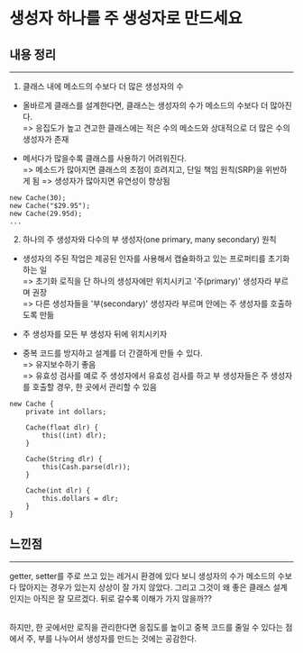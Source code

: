 # 생성자 하나를 주 생성자로 만드세요

## 내용 정리
---

1. 클래스 내에 메소드의 수보다 더 많은 생성자의 수

* 올바르게 클래스를 설계한다면, 클래스는 생성자의 수가 메소드의 수보다 더 많아진다. <br>
=> 응집도가 높고 견고한 클래스에는 적은 수의 메소드와 상대적으로 더 많은 수의 생성자가 존재

* 메서다가 많을수록 클래스를 사용하기 어려워진다. <br>
=> 메소드가 많아지면 클래스의 초점이 흐려지고, 단일 책임 원칙(SRP)을 위반하게 됨
=> 생성자가 많아지면 유연성이 향상됨

```
new Cache(30);
new Cache("$29.95");
new Cache(29.95d);
...
```

2. 하나의 주 생성자와 다수의 부 생성자(one primary, many secondary) 원칙

* 생성자의 주된 작업은 제공된 인자를 사용해서 캡슐화하고 있는 프로퍼티를 초기화하는 일<br>
=> 초기화 로직을 단 하나의 생성자에만 위치시키고 '주(primary)' 생성자라 부르며 권장<br>
=> 다른 생성자들을 '부(secondary)' 생성자라 부르며 안에는 주 생성자를 호출하도록 만듦

* 주 생성자를 모든 부 생성자 뒤에 위치시키자

* 중복 코드를 방지하고 설계를 더 간결하게 만들 수 있다.<br>
=> 유지보수하기 좋음<br>
=> 유효성 검사를 예로 주 생성자에서 유효성 검사를 하고 부 생성자들은 주 생성자를 호출할 경우, 한 곳에서 관리할 수 있음

```
new Cache {
    private int dollars;

    Cache(float dlr) {
        this((int) dlr);
    }

    Cache(String dlr) {
        this(Cash.parse(dlr));
    }

    Cache(int dlr) {
        this.dollars = dlr;
    }
}
```

## 느낀점
---

getter, setter를 주로 쓰고 있는 레거시 환경에 있다 보니 생성자의 수가 메소드의 수보다 많아지는 경우가 있는지 상상이 잘 가지 않았다. 그리고 그것이 왜 좋은 클래스 설계인지는 아직은 잘 모르겠다. 뒤로 갈수록 이해가 가지 않을까?? <br><br>

하지만, 한 곳에서만 로직을 관리한다면 응집도를 높이고 중복 코드를 줄일 수 있다는 점에서 주, 부를 나누어서 생성자를 만드는 것에는 공감한다.